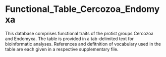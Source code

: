 # Functional_Table_Cercozoa_Endomyxa
 
This database comprises functional traits of the protist groups Cercozoa and Endomyxa. The table is provided in a tab-delimited text for bioinformatic analyses. References and defitnition of vocabulary used in the table are each given in a respective supplementary file.
